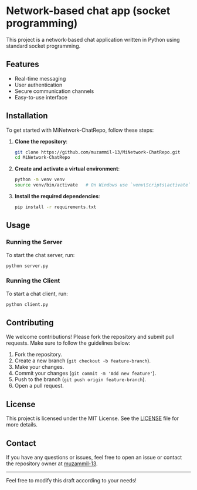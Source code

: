 # Network-based chat app (socket programming)

This project is a network-based chat application written in Python using standard socket programming.

## Features

- Real-time messaging
- User authentication
- Secure communication channels
- Easy-to-use interface

## Installation

To get started with MiNetwork-ChatRepo, follow these steps:

1. **Clone the repository**:
    ```bash
    git clone https://github.com/muzammil-13/MiNetwork-ChatRepo.git
    cd MiNetwork-ChatRepo
    ```

2. **Create and activate a virtual environment**:
    ```bash
    python -m venv venv
    source venv/bin/activate   # On Windows use `venv\Scripts\activate`
    ```

3. **Install the required dependencies**:
    ```bash
    pip install -r requirements.txt
    ```

## Usage

### Running the Server

To start the chat server, run:
```bash
python server.py
```

### Running the Client

To start a chat client, run:
```bash
python client.py
```

## Contributing

We welcome contributions! Please fork the repository and submit pull requests. Make sure to follow the guidelines below:

1. Fork the repository.
2. Create a new branch (`git checkout -b feature-branch`).
3. Make your changes.
4. Commit your changes (`git commit -m 'Add new feature'`).
5. Push to the branch (`git push origin feature-branch`).
6. Open a pull request.

## License

This project is licensed under the MIT License. See the [LICENSE](LICENSE) file for more details.

## Contact

If you have any questions or issues, feel free to open an issue or contact the repository owner at [muzammil-13](https://github.com/muzammil-13).

---

Feel free to modify this draft according to your needs!
